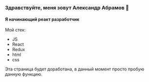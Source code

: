### Здравствуйте, меня зовут Александр Абрамов 👋
#### Я начинающий реакт разработчик 

Мой стек:
* JS
* React
* Redux
* html
* css

Эта страница будет доработана, в данный момент просто пробую данную функцию.

<!--
**MarkComa/MarkComa** is a ✨ _special_ ✨ repository because its `README.md` (this file) appears on your GitHub profile.

Here are some ideas to get you started:

- 🔭 I’m currently working on ...
- 🌱 I’m currently learning ...
- 👯 I’m looking to collaborate on ...
- 🤔 I’m looking for help with ...
- 💬 Ask me about ...
- 📫 How to reach me: ...
- 😄 Pronouns: ...
- ⚡ Fun fact: ...
-->

